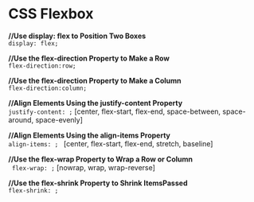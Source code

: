 # CSS Flexbox

**//Use display: flex to Position Two Boxes**<br/>
```display: flex;```

**//Use the flex-direction Property to Make a Row**<br/>
```flex-direction:row; ```

**//Use the flex-direction Property to Make a Column**<br/>
```flex-direction:column;```

**//Align Elements Using the justify-content Property**<br/>
```justify-content: ;``` [center, flex-start, flex-end, space-between, space-around, space-evenly]<br/>

**//Align Elements Using the align-items Property**<br/>
```align-items: ; ``` [center, flex-start, flex-end, stretch, baseline]<br/>

**//Use the flex-wrap Property to Wrap a Row or Column**<br/>
``` flex-wrap: ;``` [nowrap, wrap, wrap-reverse]<br/>

**//Use the flex-shrink Property to Shrink ItemsPassed**<br/>
```flex-shrink: ;``` <br/>
